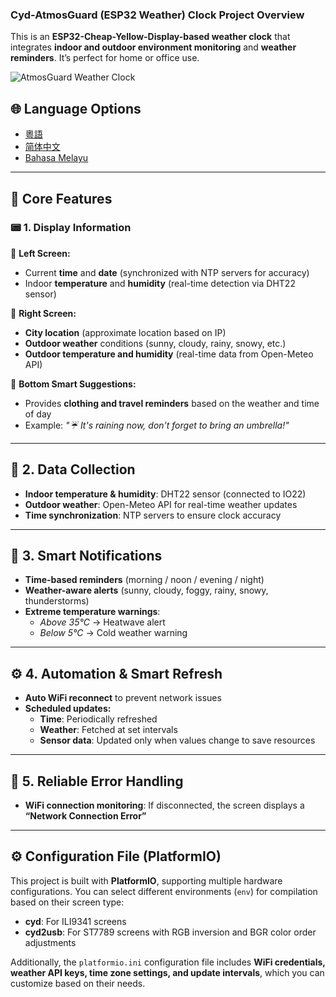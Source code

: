 ### Cyd-AtmosGuard (ESP32 Weather) Clock Project Overview  

This is an **ESP32-Cheap-Yellow-Display-based weather clock** that integrates **indoor and outdoor environment monitoring** and **weather reminders**. It’s perfect for home or office use.  

![AtmosGuard Weather Clock](picture.png)

## 🌐 Language Options

- [粵語](README_CANTON.md)
- [简体中文](README_CN.md)
- [Bahasa Melayu](README_MS.md)

---

## 🌟 Core Features  

### 📟 1. Display Information  

📌 **Left Screen:**  
- Current **time** and **date** (synchronized with NTP servers for accuracy)  
- Indoor **temperature** and **humidity** (real-time detection via DHT22 sensor)  

📌 **Right Screen:**  
- **City location** (approximate location based on IP)  
- **Outdoor weather** conditions (sunny, cloudy, rainy, snowy, etc.)  
- **Outdoor temperature and humidity** (real-time data from Open-Meteo API)  

📌 **Bottom Smart Suggestions:**  
- Provides **clothing and travel reminders** based on the weather and time of day  
- Example: *"☔ It's raining now, don't forget to bring an umbrella!"*  

---

## 📡 2. Data Collection  

- **Indoor temperature & humidity**: DHT22 sensor (connected to IO22)  
- **Outdoor weather**: Open-Meteo API for real-time weather updates  
- **Time synchronization**: NTP servers to ensure clock accuracy  

---

## 🔔 3. Smart Notifications  

- **Time-based reminders** (morning / noon / evening / night)  
- **Weather-aware alerts** (sunny, cloudy, foggy, rainy, snowy, thunderstorms)  
- **Extreme temperature warnings**:  
  - *Above 35°C* → Heatwave alert  
  - *Below 5°C* → Cold weather warning  

---

## ⚙ 4. Automation & Smart Refresh  

- **Auto WiFi reconnect** to prevent network issues  
- **Scheduled updates:**  
  - **Time**: Periodically refreshed  
  - **Weather**: Fetched at set intervals  
  - **Sensor data**: Updated only when values change to save resources  

---

## 🚨 5. Reliable Error Handling  

- **WiFi connection monitoring**: If disconnected, the screen displays a **“Network Connection Error”**  

---

## ⚙ Configuration File (PlatformIO)  

This project is built with **PlatformIO**, supporting multiple hardware configurations. You can select different environments (`env`) for compilation based on their screen type:  

- **cyd**: For ILI9341 screens  
- **cyd2usb**: For ST7789 screens with RGB inversion and BGR color order adjustments  

Additionally, the `platformio.ini` configuration file includes **WiFi credentials, weather API keys, time zone settings, and update intervals**, which you can customize based on their needs.  